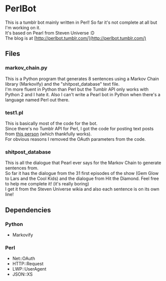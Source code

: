 # PerlBot
This is a tumblr bot mainly written in Perl! So far it's not complete at all but I'm working on it.<br/>
It's based on Pearl from Steven Universe :D<br/>
The blog is at [http://perlbot.tumblr.com/](http://perlbot.tumblr.com/)

## Files
### markov_chain.py
This is a Python program that generates 8 sentences using a Markov Chain library (Markovify) and the "shitpost_database" text file.<br/>
I'm more fluent in Python than Perl but the Tumblr API only works with Python 2 and I hate it. Also I can't write a Pearl bot in Python when there's a language named Perl out there.

### test1.pl
This is basically most of the code for the bot.<br/>
Since there's no Tumblr API for Perl, I got the code for posting text posts from [this person](https://txlab.wordpress.com/2011/09/03/using-tumblr-api-v2-from-perl/#comment-7004) (which thankfully works).<br/>
For obvious reasons I removed the OAuth parameters from the code.

### shitpost_database
This is all the dialogue that Pearl ever says for the Markov Chain to generate sentences from.<br/>
So far it has the dialogue from the 31 first episodes of the show (Gem Glow to Lars and the Cool Kids) and the dialogue from Hit the Diamond. Feel free to help me complete it! (it's really boring)<br/>
I get it from the Steven Universe wikia and also each sentence is on its own line!

## Dependencies
### Python
*	Markovify

### Perl
*	Net::OAuth
*	HTTP::Request
*	LWP::UserAgent
*	JSON::XS
